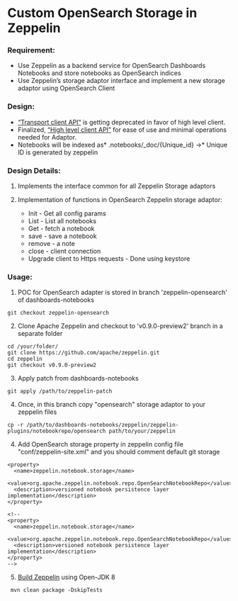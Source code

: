 # **Custom OpenSearch Storage in Zeppelin**

### **Requirement:**

- Use Zeppelin as a backend service for OpenSearch Dashboards Notebooks and store notebooks as OpenSearch indices
- Use Zeppelin’s storage adaptor interface and implement a new storage adaptor using OpenSearch Client

### **Design:**

- [“Transport client API“](https://www.elastic.co/guide/en/elasticsearch/client/java-api/current/transport-client.html) is getting deprecated in favor of high level client.
- Finalized, [“High level client API”](https://www.elastic.co/guide/en/elasticsearch/client/java-rest/7.8/java-rest-high.html) for ease of use and minimal operations needed for Adaptor.
- Notebooks will be indexed as* .notebooks/\_doc/{Unique_id} →* Unique ID is generated by zeppelin

### **Design Details:**

1. Implements the interface common for all Zeppelin Storage adaptors
2. Implementation of functions in OpenSearch Zeppelin storage adaptor:

   - Init - Get all config params
   - List - List all notebooks
   - Get - fetch a notebook
   - save - save a notebook
   - remove - a note
   - close - client connection
   - Upgrade client to Https requests - Done using keystore

### **Usage:**

1. POC for OpenSearch adapter is stored in branch 'zeppelin-opensearch' of dashboards-notebooks
```
git checkout zeppelin-opensearch
```
2. Clone Apache Zeppelin and checkout to 'v0.9.0-preview2' branch in a separate folder 
```
cd /your/folder/
git clone https://github.com/apache/zeppelin.git
cd zeppelin
git checkout v0.9.0-preview2
```
3. Apply patch from dashboards-notebooks
```
git apply /path/to/zeppelin-patch
```
4. Once, in this branch copy "opensearch" storage adaptor to your zeppelin files
```
cp -r /path/to/dashboards-notebooks/zeppelin/zeppelin-plugins/notebookrepo/opensearch path/to/your/zeppelin
```
4. Add OpenSearch storage property in zeppelin config file "conf/zeppelin-site.xml" and you should comment default git storage
```
<property>
  <name>zeppelin.notebook.storage</name>
  <value>org.apache.zeppelin.notebook.repo.OpenSearchNotebookRepo</value>
  <description>versioned notebook persistence layer implementation</description>
</property>

<!-- 
<property>
  <name>zeppelin.notebook.storage</name>
  <value>org.apache.zeppelin.notebook.repo.OpenSearchNotebookRepo</value>
  <description>versioned notebook persistence layer implementation</description>
</property>
-->
```
5. [Build Zeppelin](https://zeppelin.apache.org/docs/0.9.0/setup/basics/how_to_build.html) using Open-JDK 8 
```
 mvn clean package -DskipTests 
```
